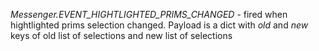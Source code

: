 
*Messenger.EVENT_HIGHTLIGHTED_PRIMS_CHANGED* - fired when hightlighted prims selection changed. Payload is a dict with *old* and *new* keys of old list of selections and new list of selections